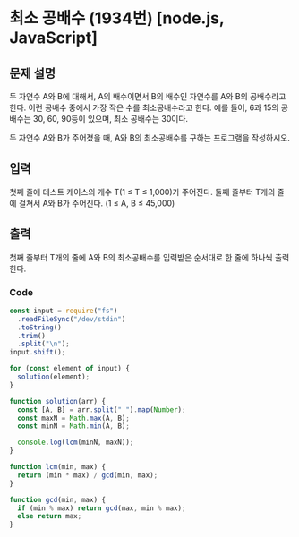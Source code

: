 # 최소 공배수 (1934번) [node.js, JavaScript]

## 문제 설명

두 자연수 A와 B에 대해서, A의 배수이면서 B의 배수인 자연수를 A와 B의 공배수라고 한다. 이런 공배수 중에서 가장 작은 수를 최소공배수라고 한다. 예를 들어, 6과 15의 공배수는 30, 60, 90등이 있으며, 최소 공배수는 30이다.

두 자연수 A와 B가 주어졌을 때, A와 B의 최소공배수를 구하는 프로그램을 작성하시오.

## 입력

첫째 줄에 테스트 케이스의 개수 T(1 ≤ T ≤ 1,000)가 주어진다. 둘째 줄부터 T개의 줄에 걸쳐서 A와 B가 주어진다. (1 ≤ A, B ≤ 45,000)

## 출력

첫째 줄부터 T개의 줄에 A와 B의 최소공배수를 입력받은 순서대로 한 줄에 하나씩 출력한다.

### Code

```js
const input = require("fs")
  .readFileSync("/dev/stdin")
  .toString()
  .trim()
  .split("\n");
input.shift();

for (const element of input) {
  solution(element);
}

function solution(arr) {
  const [A, B] = arr.split(" ").map(Number);
  const maxN = Math.max(A, B);
  const minN = Math.min(A, B);

  console.log(lcm(minN, maxN));
}

function lcm(min, max) {
  return (min * max) / gcd(min, max);
}

function gcd(min, max) {
  if (min % max) return gcd(max, min % max);
  else return max;
}
```
